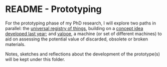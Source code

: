 # README - Prototyping

For the prototyping phase of my PhD research, I will explore two paths in parallel: the [universal registry of things](universal-registry), building on a [concept idea developed last year](https://is.efeefe.me/concepts/universal-registry-things); and [valooe](valooe), a machine (or set of different machines) to aid on assessing the potential value of discarded, obsolete or broken materials.

Notes, sketches and reflections about the development of the prototype(s) will be kept under this folder.

